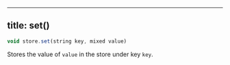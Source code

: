 ***

## title: set()

```js
void store.set(string key, mixed value)
```

Stores the value of `value` in the store under key `key`.
